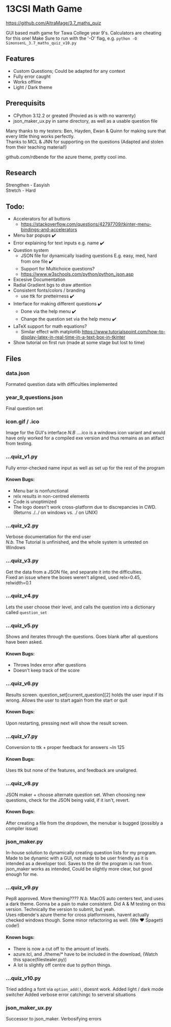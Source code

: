 # 13CSI Math Game
https://github.com/AltraMage/3.7_maths_quiz

GUI based math game for Tawa College year 9's. Calculators are cheating for this one!
Make Sure to run with the '-O' flag, e.g. `python -O SimonsenL_3.7_maths_quiz_v10.py`

## Features
- Custom Questions; Could be adapted for any context
- Fully error caught
- Works offline
- Light / Dark theme

## Prerequisits
- CPython 3.12.2 or greated (Provied as is with no warrenty)
- json_maker_ux.py in same directory, as well as a usable question file

Many thanks to my testers: Ben, Hayden, Ewan & Quinn for making sure that every little thing works perfectly.  
Thanks to MCL & JNN for supporting on the questions (Adapted and stolen from their teaching material!)

github.com/rdbende for the azure theme, pretty cool imo.
## Research
Strengthen - Easyish  
Stretch - Hard


## Todo:
- Accelerators for all buttons 
  - https://stackoverflow.com/questions/42797709/tkinter-menu-bindings-and-accelerators
- Menu bar popups ✔️
- Error explaining for text inputs e.g. name ✔️
- Question system
    - JSON file for dynamically loading questions
    E.g. easy, med, hard from one file ✔️
    - Support for Multichoice questions?
    - https://www.w3schools.com/python/python_json.asp
- Excesive Documentation
- Radial Gradient bgs to draw attention
- Consistent fonts/colors / branding
  - use ttk for pretteirness ✔️
- Interface for making different questions ✔️
  - Done via the help menu ✔️
  - Change the question set via the help menu ✔️
- LaTeX support for math equations?
  - Similar effect with matplotlib https://www.tutorialspoint.com/how-to-display-latex-in-real-time-in-a-text-box-in-tkinter
- Show tutorial on first run (made at some stage but lost to time)

## Files
### data.json
Formated question data with difficulties implemented
### year_9_questions.json
Final question set

### icon.gif / .ico
Image for the GUI's interface *N.B* ....ico is a windows icon variant and would have only worked for a compiled exe version and thus remains as an atifact from testing.

### ...quiz_v1.py
Fully error-checked name input as well as set up for the rest of the program
#### Known Bugs:
- Menu bar is nonfunctional
- relx results in non-centred elements
- Code is unoptimized
- The logo doesn't work cross-platform due to discrepancies in CWD. (Returns ./../ on windows vs. ./ on UNIX)

### ...quiz_v2.py
Verbose documentation for the end user  
*N.b.* The Tutorial is unfinished, and the whole system is untested on Windows

### ...quiz_v3.py
Get the data from a JSON file, and separate it into the difficulties.  
Fixed an issue where the boxes weren't aligned, used relx=0.45, relwidth=0.1

### ...quiz_v4.py
Lets the user choose their level, and calls the question into a dictionary called ```question_set```

### ...quiz_v5.py
Shows and iterates through the questions. Goes blank after all questions have been asked.
#### Known Bugs:
- Throws Index error after questions
- Doesn't keep track of the score
### ...quiz_v6.py
Results screen. question_set[current_question][2] holds the user input if its wrong. Allows the user to start again from the start or quit
#### Known Bugs:
Upon restarting, pressing next will show the result screen.
### ...quiz_v7.py
Conversion to ttk + proper feedback for answers ~ln 125
#### Known Bugs:
Uses ttk but none of the features, and feedback are unaligned.
### ...quiz_v8.py
JSON maker + choose alternate question set. When choosing new questions, check for the JSON being valid, if it isn't, revert.
#### Known Bugs:
After creating a file from the dropdown, the menubar is bugged (possibly a compiler issue)
### json_maker.py
In-house solution to dynamically creating question lists for my program. Made to be dynamic with a GUI, not made to be user friendly as it is intended as a developer tool. Saves to the dir the program is ran from.
json_maker works as intended, Could be slightly more clear, but good enough for me.
### ...quiz_v9.py
Pep8 approved. More theming???? *N.b.* MacOS auto centers text, and uses a dark theme. Gonna be a pain to make consistent.
Did A & M testing on this version. Technically the version to submit, but yeah.  
Uses rdbende's azure theme for cross platformisms, havent actually checked windows though. 
Some minor refactoring as well. (We ❤️ Spagetti code!) 
#### Known bugs:
- There is now a cut off to the amount of levels. 
- azure.tcl, and ./theme/* have to be included in the download, (Watch this space(filestealer.py))
- A lot is slightly off centre due to python things.
### ...quiz_v10.py
Tried adding a font via `option_add()`, doesnt work. 
Added light / dark mode switcher
Added verbose error catchingc to serveral situations
### json_maker_ux.py
Successor to json_maker. Verbosifying errors
